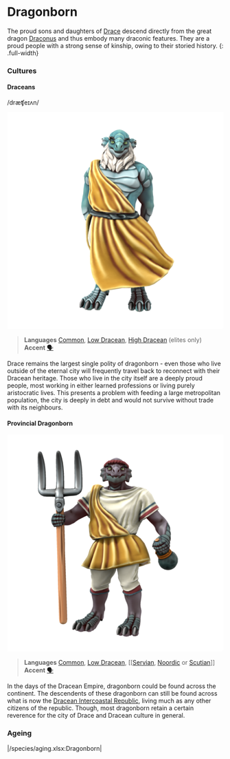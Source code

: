 # Dragonborn

The proud sons and daughters of [Drace](/places/drace) descend directly from the great dragon [Draconus](/cosmology/deigen/dragons/draconus) and thus embody many draconic features. They are a proud people with a strong sense of kinship, owing to their storied history.
{: .full-width}

### Cultures

#### Draceans
/dræʧeɪʌn/

![](dragonborn-dracean.png)

> **Languages** [Common](/languages/common), [Low Dracean](/languages/dracean#low-dracean), [High Dracean](/languages/dracean#high-dracean) (elites only)
> **Accent** [🗣️](https://www.dialectsarchive.com/italy-7)

Drace remains the largest single polity of dragonborn - even those who live outside of the eternal city will frequently travel back to reconnect with their Dracean heritage. Those who live in the city itself are a deeply proud people, most working in either learned professions or living purely aristocratic lives. This presents a problem with feeding a large metropolitan population, the city is deeply in debt and would not survive without trade with its neighbours.

#### Provincial Dragonborn

![](dragonborn-provincial.png)

> **Languages** [Common](/languages/common), [Low Dracean](/languages/dracean#low-dracean), [[[Servian](/languages/servian), [Noordic](/languages/noordic) or [Scutian](/languages/parbati#scutian)]]
> **Accent** [🗣️](https://www.dialectsarchive.com/netherlands-1)

In the days of the Dracean Empire, dragonborn could be found across the continent. The descendents of these dragonborn can still be found across what is now the [Dracean Intercoastal Republic](/places/dracean_intercoastal_republic/), living much as any other citizens of the republic. Though, most dragonborn retain a certain reverence for the city of Drace and Dracean culture in general.

### Ageing
|/species/aging.xlsx:Dragonborn|
